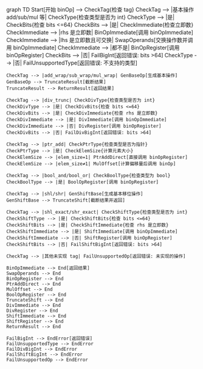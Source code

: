 graph TD
    Start[开始 binOp] --> CheckTag{检查 tag}
    CheckTag --> |基本操作 add/sub/mul 等| CheckType{检查类型是否为 int}
    CheckType --> |是| CheckBits{检查 bits <=64}
    CheckBits --> |是| CheckImmediate{检查立即数}
    CheckImmediate --> |rhs 是立即数| BinOpImmediate[调用 binOpImmediate]
    CheckImmediate --> |lhs 是立即数且可交换| SwapOperands[交换操作数并调用 binOpImmediate]
    CheckImmediate --> |都不是| BinOpRegister[调用 binOpRegister]
    CheckBits --> |否| FailBigInt[返回错误: bits >64]
    CheckType --> |否| FailUnsupportedType[返回错误: 不支持的类型]

    CheckTag --> |add_wrap/sub_wrap/mul_wrap| GenBaseOp[生成基本操作]
    GenBaseOp --> TruncateResult[截断结果]
    TruncateResult --> ReturnResult[返回结果]

    CheckTag --> |div_trunc| CheckDivType{检查类型是否为 int}
    CheckDivType --> |是| CheckDivBits{检查 bits <=64}
    CheckDivBits --> |是| CheckDivImmediate{检查 rhs 是立即数}
    CheckDivImmediate --> |是| DivImmediate[调用 binOpImmediate]
    CheckDivImmediate --> |否| DivRegister[调用 binOpRegister]
    CheckDivBits --> |否| FailDivBigInt[返回错误: bits >64]

    CheckTag --> |ptr_add| CheckPtrType{检查类型是否为指针}
    CheckPtrType --> |是| CheckElemSize{计算元素大小}
    CheckElemSize --> |elem_size=1| PtrAddDirect[直接调用 binOpRegister]
    CheckElemSize --> |elem_size≠1| MulOffset[计算偏移量后调用 binOp]

    CheckTag --> |bool_and/bool_or| CheckBoolType{检查类型为 bool}
    CheckBoolType --> |是| BoolOpRegister[调用 binOpRegister]

    CheckTag --> |shl/shr| GenShiftBase[生成基本移位操作]
    GenShiftBase --> TruncateShift[截断结果并返回]

    CheckTag --> |shl_exact/shr_exact| CheckShiftType{检查类型是否为 int}
    CheckShiftType --> |是| CheckShiftBits{检查 bits <=64}
    CheckShiftBits --> |是| CheckShiftImmediate{检查 rhs 是立即数}
    CheckShiftImmediate --> |是| ShiftImmediate[调用 binOpImmediate]
    CheckShiftImmediate --> |否| ShiftRegister[调用 binOpRegister]
    CheckShiftBits --> |否| FailShiftBigInt[返回错误: bits >64]

    CheckTag --> |其他未实现 tag| FailUnsupportedOp[返回错误: 未实现的操作]

    BinOpImmediate --> End[返回结果]
    SwapOperands --> End
    BinOpRegister --> End
    PtrAddDirect --> End
    MulOffset --> End
    BoolOpRegister --> End
    TruncateShift --> End
    DivImmediate --> End
    DivRegister --> End
    ShiftImmediate --> End
    ShiftRegister --> End
    ReturnResult --> End

    FailBigInt --> EndError[返回错误]
    FailUnsupportedType --> EndError
    FailDivBigInt --> EndError
    FailShiftBigInt --> EndError
    FailUnsupportedOp --> EndError
